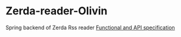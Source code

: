 # Zerda-reader-Olivin
Spring backend of Zerda Rss reader
[Functional and API specification](https://docs.google.com/document/d/1YNMHocVx1pmJXCED1Sbx5_qfoGONYhvAkHRRsw_dR-g/edit#heading=h.tt0g49iuyao1)
